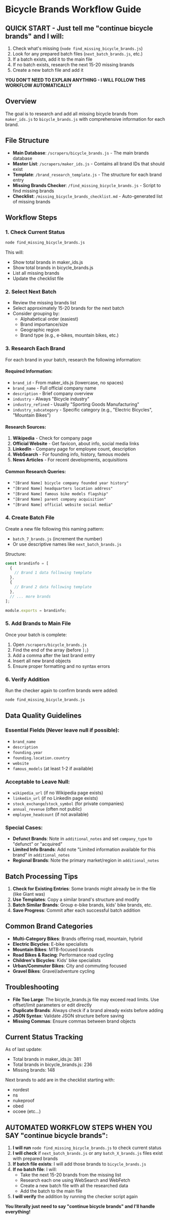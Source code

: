 # Bicycle Brands Workflow Guide

## QUICK START - Just tell me "continue bicycle brands" and I will:

1. Check what's missing (`node find_missing_bicycle_brands.js`)
2. Look for any prepared batch files (`next_batch_brands.js`, etc.)
3. If a batch exists, add it to the main file
4. If no batch exists, research the next 15-20 missing brands
5. Create a new batch file and add it

**YOU DON'T NEED TO EXPLAIN ANYTHING - I WILL FOLLOW THIS WORKFLOW AUTOMATICALLY**

## Overview

The goal is to research and add all missing bicycle brands from `maker_ids.js` to `bicycle_brands.js` with comprehensive information for each brand.

## File Structure

- **Main Database**: `/scrapers/bicycle_brands.js` - The main brands database
- **Master List**: `/scrapers/maker_ids.js` - Contains all brand IDs that should exist
- **Template**: `/brand_research_template.js` - The structure for each brand entry
- **Missing Brands Checker**: `/find_missing_bicycle_brands.js` - Script to find missing brands
- **Checklist**: `/missing_bicycle_brands_checklist.md` - Auto-generated list of missing brands

## Workflow Steps

### 1. Check Current Status
```bash
node find_missing_bicycle_brands.js
```
This will:
- Show total brands in maker_ids.js
- Show total brands in bicycle_brands.js  
- List all missing brands
- Update the checklist file

### 2. Select Next Batch
- Review the missing brands list
- Select approximately 15-20 brands for the next batch
- Consider grouping by:
  - Alphabetical order (easiest)
  - Brand importance/size
  - Geographic region
  - Brand type (e.g., e-bikes, mountain bikes, etc.)

### 3. Research Each Brand
For each brand in your batch, research the following information:

#### Required Information:
- `brand_id` - From maker_ids.js (lowercase, no spaces)
- `brand_name` - Full official company name
- `description` - Brief company overview
- `industry` - Always "Bicycle industry"
- `industry_refined` - Usually "Sporting Goods Manufacturing"
- `industry_subcategory` - Specific category (e.g., "Electric Bicycles", "Mountain Bikes")

#### Research Sources:
1. **Wikipedia** - Check for company page
2. **Official Website** - Get favicon, about info, social media links
3. **LinkedIn** - Company page for employee count, description
4. **WebSearch** - For founding info, history, famous models
5. **News Articles** - For recent developments, acquisitions

#### Common Research Queries:
- `"[Brand Name] bicycle company founded year history"`
- `"[Brand Name] headquarters location address"`
- `"[Brand Name] famous bike models flagship"`
- `"[Brand Name] parent company acquisition"`
- `"[Brand Name] official website social media"`

### 4. Create Batch File
Create a new file following this naming pattern:
- `batch_7_brands.js` (increment the number)
- Or use descriptive names like `next_batch_brands.js`

Structure:
```javascript
const brandinfo = [
  {
    // Brand 1 data following template
  },
  {
    // Brand 2 data following template
  },
  // ... more brands
];

module.exports = brandinfo;
```

### 5. Add Brands to Main File
Once your batch is complete:

1. Open `/scrapers/bicycle_brands.js`
2. Find the end of the array (before `];`)
3. Add a comma after the last brand entry
4. Insert all new brand objects
5. Ensure proper formatting and no syntax errors

### 6. Verify Addition
Run the checker again to confirm brands were added:
```bash
node find_missing_bicycle_brands.js
```

## Data Quality Guidelines

### Essential Fields (Never leave null if possible):
- `brand_name`
- `description` 
- `founding.year`
- `founding.location.country`
- `website`
- `famous_models` (at least 1-2 if available)

### Acceptable to Leave Null:
- `wikipedia_url` (if no Wikipedia page exists)
- `linkedin_url` (if no LinkedIn page exists)
- `stock_exchange`/`stock_symbol` (for private companies)
- `annual_revenue` (often not public)
- `employee_headcount` (if not available)

### Special Cases:
- **Defunct Brands**: Note in `additional_notes` and set `company_type` to "defunct" or "acquired"
- **Limited Info Brands**: Add note "Limited information available for this brand" in `additional_notes`
- **Regional Brands**: Note the primary market/region in `additional_notes`

## Batch Processing Tips

1. **Check for Existing Entries**: Some brands might already be in the file (like Giant was)
2. **Use Templates**: Copy a similar brand's structure and modify
3. **Batch Similar Brands**: Group e-bike brands, kids' bike brands, etc.
4. **Save Progress**: Commit after each successful batch addition

## Common Brand Categories

- **Multi-Category Bikes**: Brands offering road, mountain, hybrid
- **Electric Bicycles**: E-bike specialists
- **Mountain Bikes**: MTB-focused brands
- **Road Bikes & Racing**: Performance road cycling
- **Children's Bicycles**: Kids' bike specialists
- **Urban/Commuter Bikes**: City and commuting focused
- **Gravel Bikes**: Gravel/adventure cycling

## Troubleshooting

- **File Too Large**: The bicycle_brands.js file may exceed read limits. Use offset/limit parameters or edit directly
- **Duplicate Brands**: Always check if a brand already exists before adding
- **JSON Syntax**: Validate JSON structure before saving
- **Missing Commas**: Ensure commas between brand objects

## Current Status Tracking

As of last update:
- Total brands in maker_ids.js: 381
- Total brands in bicycle_brands.js: 236
- Missing brands: 148

Next brands to add are in the checklist starting with:
- nordest
- ns  
- nukeproof
- obed
- ocoee
(etc...)

## AUTOMATED WORKFLOW STEPS WHEN YOU SAY "continue bicycle brands":

1. **I will run** `node find_missing_bicycle_brands.js` to check current status
2. **I will check** if `next_batch_brands.js` or any `batch_X_brands.js` files exist with prepared brands
3. **If batch file exists**: I will add those brands to `bicycle_brands.js`
4. **If no batch file**: I will:
   - Take the next 15-20 brands from the missing list
   - Research each one using WebSearch and WebFetch
   - Create a new batch file with all the researched data
   - Add the batch to the main file
5. **I will verify** the addition by running the checker script again

**You literally just need to say "continue bicycle brands" and I'll handle everything!**